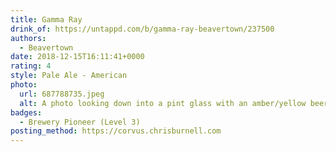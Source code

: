```yaml
---
title: Gamma Ray
drink_of: https://untappd.com/b/gamma-ray-beavertown/237500
authors:
  - Beavertown
date: 2018-12-15T16:11:41+0000
rating: 4
style: Pale Ale - American
photo:
  url: 687788735.jpeg
  alt: A photo looking down into a pint glass with an amber/yellow beer inside
badges:
  - Brewery Pioneer (Level 3)
posting_method: https://corvus.chrisburnell.com
---
```

